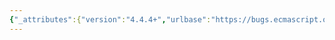 ```yaml
---
{"_attributes":{"version":"4.4.4+","urlbase":"https://bugs.ecmascript.org/","maintainer":"dherman@mozilla.com"},"bug":{"bug_id":4002,"creation_ts":"2015-02-18 12:26:00 -0800","short_desc":"a parsing context with no always-correct lexical goal symbol for getting the next token","delta_ts":"2015-02-19 19:10:57 -0800","product":"Draft for 6th Edition","component":"technical issue","version":"Rev 33: February 12, 2015 Draft","rep_platform":"All","op_sys":"All","bug_status":"RESOLVED","resolution":"FIXED","priority":"Normal","bug_severity":"normal","everconfirmed":true,"reporter":{"uid":"jmdyck","name":"Michael Dyck"},"assigned_to":{"uid":"allen","name":"Allen Wirfs-Brock"},"long_desc":[{"commentid":12920,"comment_count":0,"who":{"uid":"jmdyck","name":"Michael Dyck"},"bug_when":"2015-02-18 12:26:25 -0800","thetext":"This bug is not against rev33 as published, but as modified according to\nBug 635 comment 9. (I could wait for rev34, but I don't think I should.)\nSpecifically, \"[Lexical goal]\" annotations have been removed from the grammar, and clause 11 has been modified to say something like:\n\n    If the context allows RegularExpressionLiteral,\n        use InputElementRegExp.\n    If the context allows TemplateMiddle or TemplateTail,\n        use InputElementTemplateTail.\n    Otherwise, use InputElementDiv.\n\nIn Bug 635 comment 3, I added:\n    (And you can note that the first two possibilities are [or should be]\n    mutually exclusive.)\n\nIn this bug, I show that they *aren't* mutually exclusive.\n\nConsider these two GeneratorDeclarations:\n\n    function * gen() { `pre${yield /.*/}post`; }\n    function * gen() { `pre${yield     }post`; }\n\n(I don't know why anyone would write that, but I believe they're both syntactically valid.)\n\nAnd now consider the state that a parser is in having consumed just\n\n    function * gen() { `pre${yield\n\nAs shown above, the set of valid next-tokens include both RegularExpressionLiteral and TemplateTail. Thus, the contexts in which lexical goal symbols InputElementRegExp and InputElementTemplateTail are appropriate are *not* mutually exclusive.\n\nIn fact, there's no goal symbol of the lexical grammar that derives both RegularExpressionLiteral and TemplateTail. So, given this left-context, there is no always-correct choice for the lexical goal symbol to use to get the next token.\n\n(A real-world parser would maybe sniff the next character [after skipping WhiteSpace etc] and then make the necessary choice of lexical goal symbol. But that seems like a kludgey kind of thing for the spec to say.)"},{"commentid":12931,"comment_count":1,"who":{"uid":"allen","name":"Allen Wirfs-Brock"},"bug_when":"2015-02-18 14:54:34 -0800","thetext":"I guess I need to add\n\nInputElementRegExpOrTemplateTail ::\n  WhiteSpace\n  LineTerminator\n  Comment\n  Token\n  DivPunctuator\n  TemplateSubstitutionTail\n\nand probably a note with the yield grammar"},{"commentid":12933,"comment_count":2,"who":{"uid":"allen","name":"Allen Wirfs-Brock"},"bug_when":"2015-02-18 15:09:35 -0800","thetext":"(In reply to Allen Wirfs-Brock from comment #1)\n\nI meant:\n\n> \n> InputElementRegExpOrTemplateTail ::\n>   WhiteSpace\n>   LineTerminator\n>   Comment\n>   Token\n    RegularExpressionLiteral    \n>   TemplateSubstitutionTail"},{"commentid":12938,"comment_count":3,"who":{"uid":"allen","name":"Allen Wirfs-Brock"},"bug_when":"2015-02-18 15:16:14 -0800","thetext":"fixed in rev34 editor's draft"},{"commentid":12943,"comment_count":4,"who":{"uid":"jmdyck","name":"Michael Dyck"},"bug_when":"2015-02-18 15:33:13 -0800","thetext":"Hm, yeah, I think that might work.\n\nSo then the rule could be:\n\n    If the context allows both RegularExpressionLiteral and TemplateTail,\n        use InputElementRegExpOrTemplateTail\n\n    If the context allows RegularExpressionLiteral but not TemplateTail,\n        use InputElementRegExp.\n\n    If the context allows TemplateTail but not RegularExpressionLiteral,\n        use InputElementTemplateTail.\n\n    Otherwise, use InputElementDiv.\n\n(I'm assuming you can leave out mention of TemplateMiddle because the contexts in which it's allowed are the same as for TemplateTail.)"},{"commentid":12957,"comment_count":5,"who":{"uid":"jmdyck","name":"Michael Dyck"},"bug_when":"2015-02-18 19:58:54 -0800","thetext":">     Otherwise, use InputElementDiv.\n\nOr, for more parallelism,\n      If the context allows neither TemplateTail nor RegularExpressionLiteral,\n          use InputElementDiv.\n\n\nOr use a table like this:\n                                                 TemplateTail\n                                   ... is allowed           ... is not allowed\nRegularExpressionLiteral\n          ... is allowed  InputElementRegExpOrTemplateTail  InputElementRegExp\n\n      ... is not allowed  InputElementTemplateTail          InputElementDiv"},{"commentid":13067,"comment_count":6,"who":{"uid":"allen","name":"Allen Wirfs-Brock"},"bug_when":"2015-02-19 19:10:57 -0800","thetext":"fixed in rev34"}]}}
---
```

